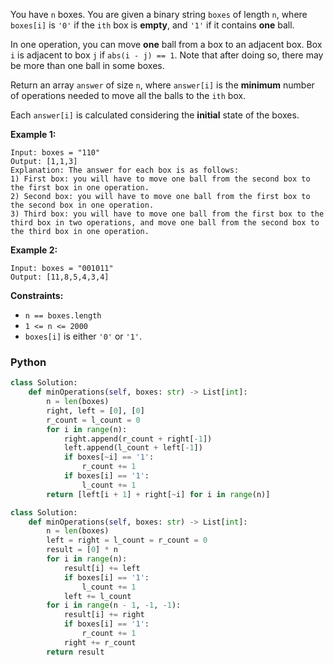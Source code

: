 You have  `n`  boxes. You are given a binary string  `boxes`  of length  `n`, where  `boxes[i]`  is  `'0'`  if
the  `ith`  box is  **empty**, and  `'1'`  if it contains  **one**  ball.

In one operation, you can move  **one**  ball from a box to an adjacent box. Box  `i`  is adjacent to box  `j`
if  `abs(i - j) == 1`. Note that after doing so, there may be more than one ball in some boxes.

Return an array  `answer`  of size  `n`, where  `answer[i]`  is the  **minimum**  number of operations needed to move
all the balls to the  `ith`  box.

Each  `answer[i]`  is calculated considering the  **initial**  state of the boxes.

**Example 1:**

```
Input: boxes = "110"
Output: [1,1,3]
Explanation: The answer for each box is as follows:
1) First box: you will have to move one ball from the second box to the first box in one operation.
2) Second box: you will have to move one ball from the first box to the second box in one operation.
3) Third box: you will have to move one ball from the first box to the third box in two operations, and move one ball from the second box to the third box in one operation.
```

**Example 2:**

```
Input: boxes = "001011"
Output: [11,8,5,4,3,4]
```

**Constraints:**

- `n == boxes.length`
- `1 <= n <= 2000`
- `boxes[i]`  is either  `'0'`  or  `'1'`.

### Python

```py
class Solution:
    def minOperations(self, boxes: str) -> List[int]:
        n = len(boxes)
        right, left = [0], [0]
        r_count = l_count = 0
        for i in range(n):
            right.append(r_count + right[-1])
            left.append(l_count + left[-1])
            if boxes[~i] == '1':
                r_count += 1
            if boxes[i] == '1':
                l_count += 1
        return [left[i + 1] + right[~i] for i in range(n)]
```

```py
class Solution:
    def minOperations(self, boxes: str) -> List[int]:
        n = len(boxes)
        left = right = l_count = r_count = 0
        result = [0] * n
        for i in range(n):
            result[i] += left
            if boxes[i] == '1':
                l_count += 1
            left += l_count
        for i in range(n - 1, -1, -1):
            result[i] += right
            if boxes[i] == '1':
                r_count += 1
            right += r_count
        return result
```